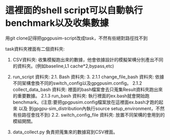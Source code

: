 # 這裡面的shell script可以自動執行benchmark以及收集數據
用git clone記得把gpgpusim-script改成task，不然有些絕對路徑找不到

task資料夾裡面有二個資料夾:

1. CSV資料夾:
   收集模擬跑出來的數據，他會依據設計的模擬架構分別產出不同的資料夾。(例如baseline,L1 cache*2,bypass,etc)

2. run_script 資料夾:
   2.1. Bash 資料夾:
   3.
         2.1.1 change_file_bash 資料夾:
               依據不同架構會換不同的switch_config以及gpgpusim.config。
         2.1.2 collect_data_bash 資料夾:
               裡面的bash檔案會去只蒐集Result資料夾跑出來的重要數據。
         2.1.3 run_bash 資料夾:
               執行裡面的ex.bash就會開始跑benchmark。(注意:要把gpgpusim.config檔案放在這裡面ex.bash才跑的起來 以及 到gpgpu-sim_distribution內執行source setup_environment，不然有些路徑會找不到)
   2.2. switch_config_file 資料夾:
         放置不同架構的會用到的模組開關。
3. data_collect.py
   負責把蒐集來的數據寫到CSV裡面。

